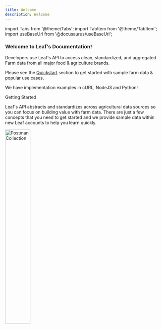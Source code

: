 ```yaml
---
title: Welcome
description: Welcome
---
```


import Tabs from '@theme/Tabs';
import TabItem from '@theme/TabItem';
import useBaseUrl from '@docusaurus/useBaseUrl';


### Welcome to Leaf's Documentation!

Developers use Leaf's API to access clean, standardized,
and aggregated Farm data from all major food & agriculture brands.

Please see the [Quickstart](/docs/docs/quickstart) section to get started with sample farm data & popular use cases.

We have implementation examples in cURL, NodeJS and Python!

Getting Started

Leaf's API abstracts and standardizes across agricultural data sources so you can focus on building value with farm data.
There are just a few concepts that you need to get started and we provide sample data within new Leaf accounts to help you learn quickly.

<a href="https://github.com/Leaf-Agriculture/Leaf-quickstart-Postman-collection">
<img class="postman-image" alt="Postman Collection" width="40%" src={useBaseUrl('img/postman_collection_green.png')} />
</a>
